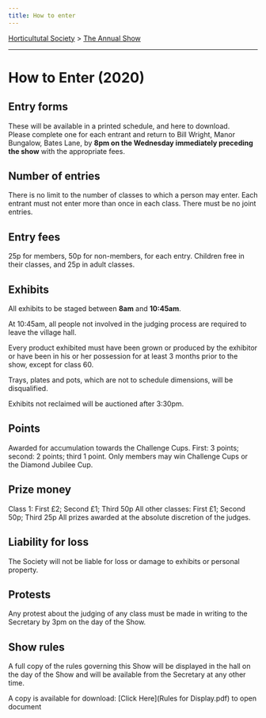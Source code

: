 ```yaml
---
title: How to enter
---
```



[Horticultutal Society](/horticultural-society) > [The Annual Show](/horticultural-society/TheAnnualShow)

----


# How to Enter (2020)

## Entry forms

These will be available in a printed schedule, and here to download.  
Please complete one for each entrant and return to Bill Wright, Manor Bungalow, Bates Lane, by
**8pm on the Wednesday immediately preceding the show** with the appropriate fees.

## Number of entries
There is no limit to the number of classes to which a person may enter.
Each entrant must not enter more than once in each class. There must be no joint entries.

## Entry fees
25p for members, 50p for non-members, for each entry. Children free in their classes, and 25p in adult classes.

## Exhibits
All exhibits to be staged between **8am** and **10:45am**.

At 10:45am, all people not involved in the judging process are required to leave the village hall.

Every product exhibited must have been grown or produced by the exhibitor or have been in his or her possession for at least 3 months prior to the show, except for class 60.

Trays, plates and pots, which are not to schedule dimensions, will be disqualified.

Exhibits not reclaimed will be auctioned after 3:30pm.

## Points
Awarded for accumulation towards the Challenge Cups. First: 3 points; second: 2 points; third 1 point.
Only members may win Challenge Cups or the Diamond Jubilee Cup.

## Prize money 

Class 1: First £2; Second £1; Third 50p
All other classes: First £1; Second 50p; Third 25p
All prizes awarded at the absolute discretion of the judges.

## Liability for loss
The Society will not be liable for loss or damage to exhibits or personal property.

## Protests
Any protest about the judging of any class must be made in writing to the Secretary by 3pm on the day of the Show.

## Show rules
A full copy of the rules governing this Show will be displayed in the hall on the day of the Show and will be available from the Secretary at any other time.

A copy is available for download: [Click Here](Rules for Display.pdf) to open document
